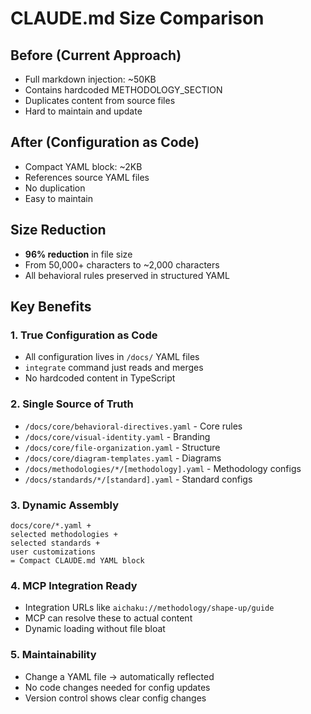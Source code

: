 # CLAUDE.md Size Comparison

## Before (Current Approach)

- Full markdown injection: ~50KB
- Contains hardcoded METHODOLOGY_SECTION
- Duplicates content from source files
- Hard to maintain and update

## After (Configuration as Code)

- Compact YAML block: ~2KB
- References source YAML files
- No duplication
- Easy to maintain

## Size Reduction

- **96% reduction** in file size
- From 50,000+ characters to ~2,000 characters
- All behavioral rules preserved in structured YAML

## Key Benefits

### 1. True Configuration as Code

- All configuration lives in `/docs/` YAML files
- `integrate` command just reads and merges
- No hardcoded content in TypeScript

### 2. Single Source of Truth

- `/docs/core/behavioral-directives.yaml` - Core rules
- `/docs/core/visual-identity.yaml` - Branding
- `/docs/core/file-organization.yaml` - Structure
- `/docs/core/diagram-templates.yaml` - Diagrams
- `/docs/methodologies/*/[methodology].yaml` - Methodology configs
- `/docs/standards/*/[standard].yaml` - Standard configs

### 3. Dynamic Assembly

```
docs/core/*.yaml + 
selected methodologies + 
selected standards + 
user customizations
= Compact CLAUDE.md YAML block
```

### 4. MCP Integration Ready

- Integration URLs like `aichaku://methodology/shape-up/guide`
- MCP can resolve these to actual content
- Dynamic loading without file bloat

### 5. Maintainability

- Change a YAML file → automatically reflected
- No code changes needed for config updates
- Version control shows clear config changes
